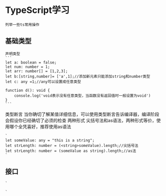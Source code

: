# TypeScript学习
    列举一些ts常用操作

## 基础类型
    声明类型
    ```
    let a: boolean = false;
    let num: number = 1;
    let arr: number[] = [1,2,3];
    let b:[string,number]= ['a',1];//添加新元素只能添加string和number类型
    let c: any =1;//any可以设置成任意类型

    function d(): void {
        console.log('void表示没有任意类型，当函数没有返回值时一般设置为void')
    }
    ```
类型断言
当你确切了解某值详细信息，可以使用类型断言告诉编译器，编译阶段会假设你已经确切了必须的检查
两种形式 尖括号法和as语法，两种形式等价，使用哪个全凭喜好，推荐使用as语法

    `
    let someValue: any = "this is a string";
    let strLength: number = (<string>someValue).length;//尖括号法
    let strLength: number = (someValue as string).length;//as法
    `

## 接口
    
    `
    
    `